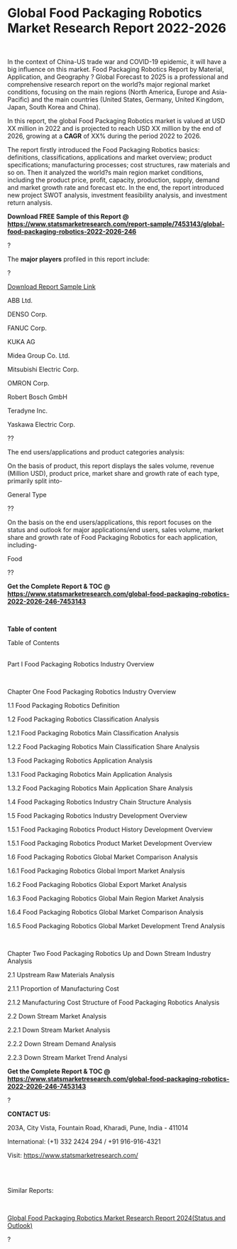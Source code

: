<h1>Global Food Packaging Robotics Market Research Report 2022-2026</h1><br/><p>In the context of China-US trade war and COVID-19 epidemic, it will have a big influence on this market. Food Packaging Robotics Report by Material, Application, and Geography ? Global Forecast to 2025 is a professional and comprehensive research report on the world?s major regional market conditions, focusing on the main regions (North America, Europe and Asia-Pacific) and the main countries (United States, Germany, United Kingdom, Japan, South Korea and China).</p>
 
 
 
 <p>In this report, the global Food Packaging Robotics market is valued at USD XX million in 2022 and is projected to reach USD XX million by the end of 2026, growing at a <strong>CAGR</strong> of XX% during the period 2022 to 2026.</p>
 
 
 
 <p>The report firstly introduced the Food Packaging Robotics basics: definitions, classifications, applications and market overview; product specifications; manufacturing processes; cost structures, raw materials and so on. Then it analyzed the world?s main region market conditions, including the product price, profit, capacity, production, supply, demand and market growth rate and forecast etc. In the end, the report introduced new project SWOT analysis, investment feasibility analysis, and investment return analysis.</p>
 
 
 
 <div><b>Download FREE Sample of this Report @ <a href="https://www.statsmarketresearch.com/download-free-sample/7453143/global-food-packaging-robotics-2022-2026-246">https://www.statsmarketresearch.com/report-sample/7453143/global-food-packaging-robotics-2022-2026-246</a></b></div>
 
 
 
 <p>? </p>
 
 
 
 <p>The <strong>major players</strong> profiled in this report include:</p>
 
 
 
 <p>? </p>
 
 
 
 <p><a href="https://www.statsmarketresearch.com/download-free-sample/7453143/global-food-packaging-robotics-2022-2026-246">Download Report Sample Link</a></p>
 
 
 
 <p>ABB Ltd.</p>
 
 
 
 <p>DENSO Corp.</p>
 
 
 
 <p>FANUC Corp.</p>
 
 
 
 <p>KUKA AG</p>
 
 
 
 <p>Midea Group Co. Ltd.</p>
 
 
 
 <p>Mitsubishi Electric Corp.</p>
 
 
 
 <p>OMRON Corp.</p>
 
 
 
 <p>Robert Bosch GmbH</p>
 
 
 
 <p>Teradyne Inc.</p>
 
 
 
 <p>Yaskawa Electric Corp.</p>
 
 
 
 <p>??</p>
 
 
 
 <p>The end users/applications and product categories analysis:</p>
 
 
 
 <p>On the basis of product, this report displays the sales volume, revenue (Million USD), product price, market share and growth rate of each type, primarily split into-</p>
 
 
 
 <p>General Type</p>
 
 
 
 <p>??</p>
 
 
 
 <p>On the basis on the end users/applications, this report focuses on the status and outlook for major applications/end users, sales volume, market share and growth rate of Food Packaging Robotics for each application, including-</p>
 
 
 
 <p>Food</p>
 
 
 
 <p>??</p>
 
 
 
 <div><b>Get the Complete Report & TOC @ <a href="https://www.statsmarketresearch.com/global-food-packaging-robotics-2022-2026-246-7453143">https://www.statsmarketresearch.com/global-food-packaging-robotics-2022-2026-246-7453143</a></b></div>
 
 
 
 <p><br />
 
 <b>Table of content</b></p>
 
 
 
 <p>Table of Contents<br />
 
 <br />
 
 Part I Food Packaging Robotics Industry Overview<br />
 
 <br />
 
 Chapter One Food Packaging Robotics Industry Overview<br />
 
 1.1 Food Packaging Robotics Definition<br />
 
 1.2 Food Packaging Robotics Classification Analysis<br />
 
 1.2.1 Food Packaging Robotics Main Classification Analysis<br />
 
 1.2.2 Food Packaging Robotics Main Classification Share Analysis<br />
 
 1.3 Food Packaging Robotics Application Analysis<br />
 
 1.3.1 Food Packaging Robotics Main Application Analysis<br />
 
 1.3.2 Food Packaging Robotics Main Application Share Analysis<br />
 
 1.4 Food Packaging Robotics Industry Chain Structure Analysis<br />
 
 1.5 Food Packaging Robotics Industry Development Overview<br />
 
 1.5.1 Food Packaging Robotics Product History Development Overview<br />
 
 1.5.1 Food Packaging Robotics Product Market Development Overview<br />
 
 1.6 Food Packaging Robotics Global Market Comparison Analysis<br />
 
 1.6.1 Food Packaging Robotics Global Import Market Analysis<br />
 
 1.6.2 Food Packaging Robotics Global Export Market Analysis<br />
 
 1.6.3 Food Packaging Robotics Global Main Region Market Analysis<br />
 
 1.6.4 Food Packaging Robotics Global Market Comparison Analysis<br />
 
 1.6.5 Food Packaging Robotics Global Market Development Trend Analysis<br />
 
 <br />
 
 Chapter Two Food Packaging Robotics Up and Down Stream Industry Analysis<br />
 
 2.1 Upstream Raw Materials Analysis<br />
 
 2.1.1 Proportion of Manufacturing Cost<br />
 
 2.1.2 Manufacturing Cost Structure of Food Packaging Robotics Analysis<br />
 
 2.2 Down Stream Market Analysis<br />
 
 2.2.1 Down Stream Market Analysis<br />
 
 2.2.2 Down Stream Demand Analysis<br />
 
 2.2.3 Down Stream Market Trend Analysi</p>
 
 
 
 <div><b>Get the Complete Report & TOC @ <a href="https://www.statsmarketresearch.com/global-food-packaging-robotics-2022-2026-246-7453143">https://www.statsmarketresearch.com/global-food-packaging-robotics-2022-2026-246-7453143</a></b></div>
 
 
 
 <p>? </p>
 
 
 
 <p><b>CONTACT US:</b><br />
 
 203A, City Vista, Fountain Road, Kharadi, Pune, India - 411014<br />
 
 International: (+1) 332 2424 294 / +91 916-916-4321<br />
 
 Visit: <a href="https://www.statsmarketresearch.com/">https://www.statsmarketresearch.com/</a><br />
 
 <br />
 
 <br />
 
 Similar Reports:<br />
 
 <br />
 
 <a href="https://www.statsmarketresearch.com/global-food-packaging-robotics-2024-314-7908117">Global Food Packaging Robotics Market Research Report 2024(Status and Outlook)</a><br />
 
 ? </p>